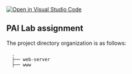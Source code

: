 [![Open in Visual Studio Code](https://classroom.github.com/assets/open-in-vscode-c66648af7eb3fe8bc4f294546bfd86ef473780cde1dea487d3c4ff354943c9ae.svg)](https://classroom.github.com/online_ide?assignment_repo_id=9938723&assignment_repo_type=AssignmentRepo)
## PAI Lab assignment 
The project directory organization is as follows:

      .
      ├── web-server
      ├── www


